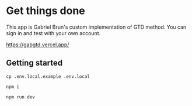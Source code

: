 # Get things done

This app is Gabriel Brun's custom implementation of GTD method.
You can sign in and test with your own account.

https://gabgtd.vercel.app/

## Getting started

```
cp .env.local.example .env.local
```

```
npm i
```

```
npm run dev
```
